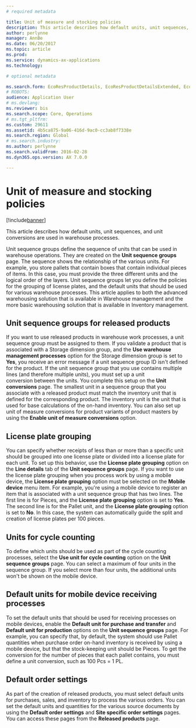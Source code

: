 ```yaml
---
# required metadata

title: Unit of measure and stocking policies
description: This article describes how default units, unit sequences, and unit conversions are used in warehouse processes.
author: perlynne
manager: AnnBe
ms.date: 06/20/2017
ms.topic: article
ms.prod: 
ms.service: dynamics-ax-applications
ms.technology: 

# optional metadata

ms.search.form: EcoResProductDetails, EcoResProductDetailsExtended, EcoResStorageDimensionGroup, InventItemOrderSetup, UnitOfMeasureConversion, WHSRFMenuItem, WHSUOMSeqGroupTable
# ROBOTS: 
audience: Application User
# ms.devlang: 
ms.reviewer: bis
ms.search.scope: Core, Operations
# ms.tgt_pltfrm: 
ms.custom: 29611
ms.assetid: 4b5ca875-9a06-416d-9ac0-cc3ab8f7338e
ms.search.region: Global
# ms.search.industry: 
ms.author: perlynne
ms.search.validFrom: 2016-02-28
ms.dyn365.ops.version: AX 7.0.0

---
```


# Unit of measure and stocking policies

[!include[banner](../includes/banner.md)]


This article describes how default units, unit sequences, and unit conversions are used in warehouse processes.

Unit sequence groups define the sequence of units that can be used in warehouse operations. They are created on the **Unit sequence groups** page. The sequence shows the relationship of the various units. For example, you store pallets that contain boxes that contain individual pieces of items. In this case, you must provide the three different units and the logical order of the layers. Unit sequence groups let you define the policies for the grouping of license plates, and the default units that should be used for various warehouse processes. This article applies to both the advanced warehousing solution that is available in Warehouse management and the more basic warehousing solution that is available in Inventory management.

## Unit sequence groups for released products
If you want to use released products in warehouse work processes, a unit sequence group must be assigned to them. If you validate a product that is associated with a Storage dimension group, and the **Use warehouse management processes** option for the Storage dimension group is set to **Yes**, you receive an error message if a unit sequence group ID isn't defined for the product. If the unit sequence group that you use contains multiple lines (and therefore multiple units), you must set up a unit conversion between the units. You complete this setup on the **Unit conversions** page. The smallest unit in a sequence group that you associate with a released product must match the inventory unit that is defined for the corresponding product. The inventory unit is the unit that is used for base calculations of the on-hand inventory. You can also set up unit of measure conversions for product variants of product masters by using the **Enable unit of measure conversions** option.

## License plate grouping
You can specify whether receipts of less than or more than a specific unit should be grouped into one license plate or divided into a license plate for each unit. To set up this behavior, use the **License plate grouping** option on the **Line details** tab of the **Unit sequence groups** page. If you want to use the license plate grouping when you process work by using a mobile device, the **License plate grouping** option must be selected on the **Mobile device** menu item. For example, you're using a mobile device to register an item that is associated with a unit sequence group that has two lines. The first line is for Pieces, and the **License plate grouping** option is set to **Yes**. The second line is for the Pallet unit, and the **License plate grouping** option is set to **No**. In this case, the system can automatically guide the split and creation of license plates per 100 pieces.

## Units for cycle counting
To define which units should be used as part of the cycle counting processes, select the **Use unit for cycle counting** option on the **Unit sequence groups** page. You can select a maximum of four units in the sequence group. If you select more than four units, the additional units won't be shown on the mobile device.

## Default units for mobile device receiving processes
To set the default units that should be used for receiving processes on mobile devices, enable the **Default unit for purchase and transfer** and **Default unit for production** options on the **Unit sequence groups** page. For example, you can specify that, by default, the system should use Pallet quantities when purchase order on-hand inventory is received by using a mobile device, but that the stock-keeping unit should be Pieces. To get the conversion for the number of pieces that each pallet contains, you must define a unit conversion, such as 100 Pcs = 1 PL.

## Default order settings
As part of the creation of released products, you must select default units for purchases, sales, and inventory to process the various orders. You can set the default units and quantities for the various source documents by using the **Default order settings** and **Site specific order settings** pages. You can access these pages from the **Released products** page.



